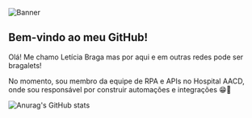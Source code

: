 ![Banner](https://cdn.discordapp.com/attachments/691751298403664095/1124467733107572818/BBB.gif)
## Bem-vindo ao meu GitHub!
Olá! Me chamo Letícia Braga mas por aqui e em outras redes pode ser bragalets!

No momento, sou membro da equipe de RPA e APIs no Hospital AACD, onde sou responsável por construir automações e integrações 😁🤖

![Anurag's GitHub stats](https://github-readme-stats.vercel.app/api?username=bragalets&theme=slateorange)
